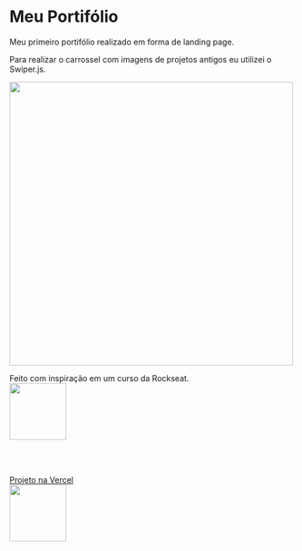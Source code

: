 <h1> Meu Portifólio </h1>

Meu primeiro portifólio realizado em forma de landing page.

Para realizar o carrossel com imagens de projetos antigos eu utilizei o Swiper.js.

<img width="500" src="https://swiperjs.com/images/share-banner-3.png"/>

Feito com inspiração em um curso da Rockseat.
<br>
<img width="100" src="https://yt3.ggpht.com/ytc/AMLnZu9-n9mDtKOwVMx3_-2zr8H57lHFag5t-0JcJNFPUQ=s900-c-k-c0x00ffffff-no-rj"/>

<br>
<br>

<a href="https://meu-portifolio-rosy.vercel.app/">Projeto na Vercel</a>
<br>
<img width="100" src="https://www.svgrepo.com/show/327408/logo-vercel.svg"/>
